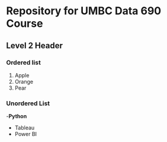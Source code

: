# Repository for UMBC Data 690 Course

## Level 2 Header

### Ordered list

1. Apple
2. Orange
3. Pear
 
### Unordered List

 -**Python**
 - Tableau
 - Power BI
 



